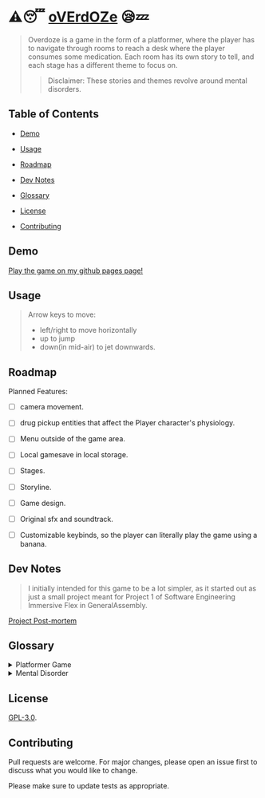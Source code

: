 # :warning::sleeping: [oVErdOZe](https://github.com/Hantasmagoria/overdoze) :sleepy::zzz:

> Overdoze is a game in the form of a platformer, where the player has to navigate through rooms to reach a desk where the player consumes some medication.
> Each room has its own story to tell, and each stage has a different theme to focus on.
>
> > Disclaimer: These stories and themes revolve around mental disorders.

## Table of Contents

- [Demo](#demo)

- [Usage](#usage)

- [Roadmap](#roadmap)

- [Dev Notes](#dev-notes)

- [Glossary](#glossary)

- [License](#license)

- [Contributing](#contributing)

<!-- - [Install](#install) -->

## Demo

[Play the game on my github pages page!](https://hantasmagoria.github.io/documentations/overdoze)

## Usage

> Arrow keys to move:
>
> - left/right to move horizontally
> - up to jump
> - down(in mid-air) to jet downwards.

## Roadmap

Planned Features:

- [ ] camera movement.

- [ ] drug pickup entities that affect the Player character's physiology.

- [ ] Menu outside of the game area.

- [ ] Local gamesave in local storage.

- [ ] Stages.

- [ ] Storyline.

- [ ] Game design.

- [ ] Original sfx and soundtrack.

- [ ] Customizable keybinds, so the player can literally play the game using a banana.

## Dev Notes

> I initially intended for this game to be a lot simpler, as it started out as just a small project meant for Project 1 of Software Engineering Immersive Flex in GeneralAssembly.

[Project Post-mortem](\overdoze-Postmortem.md)

## Glossary

<details>

<summary>Platformer Game</summary>

**Platform games**, or **platformers**, are a video game genre and subgenre of [action game](https://en.wikipedia.org/wiki/Action_game "Action game"). In a platformer the [player controlled character](https://en.wikipedia.org/wiki/Player_character "Player character") must jump and climb between suspended platforms while avoiding obstacles. Examples include Super Mario, Megaman, Castlevania, and Celeste(shown below)

![Celeste gif](https://thumbs.gfycat.com/FormalHighlevelHypsilophodon-size_restricted.gif)

</details>
<details><summary>Mental Disorder</summary>A mental disorder, also called a mental illness or psychiatric disorder, is a behavioral or mental pattern that causes significant distress or impairment of personal functioning. Such features may be persistent, relapsing and remitting, or occur as a single episode.

![menhera gif](https://media.giphy.com/media/NRupwC0898OESGze8N/giphy.gif)</details>

## License

[GPL-3.0](https://www.gnu.org/licenses/gpl-3.0.en.html).

## Contributing

Pull requests are welcome. For major changes, please open an issue first to discuss what you would like to change.

Please make sure to update tests as appropriate.

<!--

## Install



[download as ZIP](https://github.com/Hantasmagoria/overdoze/archive/master.zip). -->
